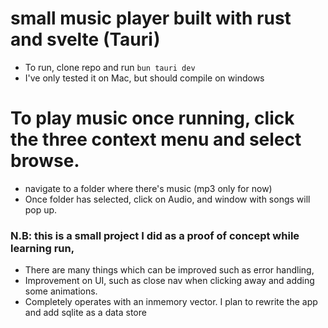 # small music player built with rust and svelte (Tauri)

- To run, clone repo and run `bun tauri dev`
- I've only tested it on Mac, but should compile on windows

# To play music once running, click the three context menu and select browse.
- navigate to a folder where there's music (mp3 only for now)
- Once folder has selected, click on Audio, and window with songs will pop up.


### N.B: this is a small project I did as a proof of concept while learning run,
- There are many things which can be improved such as error handling,
- Improvement on UI, such as close nav when clicking away and adding some animations.
- Completely operates with an inmemory vector. I plan to rewrite the app and add sqlite as a data store
